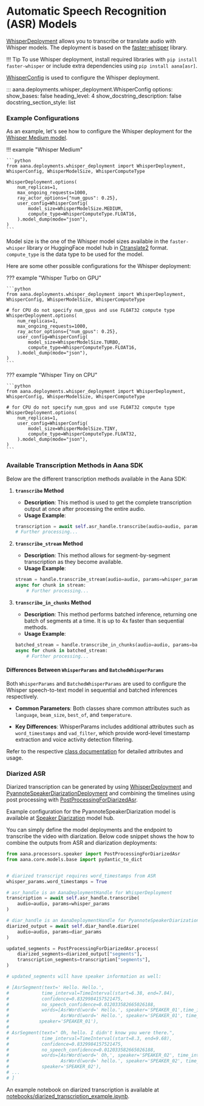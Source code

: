 # Automatic Speech Recognition (ASR) Models

[WhisperDeployment](./../../reference/deployments.md#aana.deployments.whisper_deployment.WhisperDeployment) allows you to transcribe or translate audio with Whisper models. The deployment is based on the [faster-whisper](https://github.com/SYSTRAN/faster-whisper) library.

!!! Tip
    To use Whisper deployment, install required libraries with `pip install faster-whisper` or include extra dependencies using `pip install aana[asr]`.

[WhisperConfig](./../../reference/deployments.md#aana.deployments.whisper_deployment.WhisperConfig) is used to configure the Whisper deployment.

::: aana.deployments.whisper_deployment.WhisperConfig
    options:
        show_bases: false
        heading_level: 4
        show_docstring_description: false
        docstring_section_style: list

### Example Configurations

As an example, let's see how to configure the Whisper deployment for the [Whisper Medium model](https://huggingface.co/Systran/faster-whisper-medium).


!!! example "Whisper Medium"
    
    ```python
    from aana.deployments.whisper_deployment import WhisperDeployment, WhisperConfig, WhisperModelSize, WhisperComputeType

    WhisperDeployment.options(
        num_replicas=1,
        max_ongoing_requests=1000,
        ray_actor_options={"num_gpus": 0.25},
        user_config=WhisperConfig(
            model_size=WhisperModelSize.MEDIUM,
            compute_type=WhisperComputeType.FLOAT16,
        ).model_dump(mode="json"),
    )
    ```

Model size is the one of the Whisper model sizes available in the `faster-whisper` library or HuggingFace model hub in [Ctranslate2](https://github.com/OpenNMT/CTranslate2) format.
`compute_type` is the data type to be used for the model.

Here are some other possible configurations for the Whisper deployment:


??? example "Whisper Turbo on GPU"
    
    ```python
    from aana.deployments.whisper_deployment import WhisperDeployment, WhisperConfig, WhisperModelSize, WhisperComputeType

    # for CPU do not specify num_gpus and use FLOAT32 compute type
    WhisperDeployment.options(
        num_replicas=1,
        max_ongoing_requests=1000,
        ray_actor_options={"num_gpus": 0.25},
        user_config=WhisperConfig(
            model_size=WhisperModelSize.TURBO,
            compute_type=WhisperComputeType.FLOAT16,
        ).model_dump(mode="json"),
    )
    ```

??? example "Whisper Tiny on CPU"
    
    ```python
    from aana.deployments.whisper_deployment import WhisperDeployment, WhisperConfig, WhisperModelSize, WhisperComputeType

    # for CPU do not specify num_gpus and use FLOAT32 compute type
    WhisperDeployment.options(
        num_replicas=1,
        user_config=WhisperConfig(
            model_size=WhisperModelSize.TINY,
            compute_type=WhisperComputeType.FLOAT32,
        ).model_dump(mode="json"),
    )
    ```

### Available Transcription Methods in Aana SDK

Below are the different transcription methods available in the Aana SDK:

1. **`transcribe` Method**
     - **Description**: This method is used to get the complete transcription output at once after processing the entire audio.
     - **Usage Example**:
     ```python
     transcription = await self.asr_handle.transcribe(audio=audio, params=whisper_params)
     # Further processing...
     ```

2. **`transcribe_stream` Method**
    - **Description**: This method allows for segment-by-segment transcription as they become available.
    - **Usage Example**:
     ```python
     stream = handle.transcribe_stream(audio=audio, params=whisper_params)
     async for chunk in stream:
         # Further processing...
     ```

3. **`transcribe_in_chunks` Method**
    - **Description**: This method performs batched inference, returning one batch of segments at a time. It is up to 4x faster than sequential methods.
    - **Usage Example**:
     ```python
     batched_stream = handle.transcribe_in_chunks(audio=audio, params=batched_whisper_params)
     async for chunk in batched_stream:
         # Further processing...
     ```

#### Differences Between `WhisperParams` and `BatchedWhisperParams`

Both `WhisperParams` and `BatchedWhisperParams` are used to configure the Whisper speech-to-text model in sequential and batched inferences respectively.

- **Common Parameters**:
  Both classes share common attributes such as `language`, `beam_size`, `best_of`, and `temperature`.

- **Key Differences**:
  WhisperParams includes additional attributes such as `word_timestamps` and `vad_filter`, which provide word-level timestamp extraction and voice activity detection filtering.

Refer to the respective [class documentation](../../reference/models/whisper.md) for detailed attributes and usage.

### Diarized ASR

Diarized transcription can be generated by using [WhisperDeployment](./../../reference/deployments.md#aana.deployments.whisper_deployment.WhisperDeployment) and [PyannoteSpeakerDiarizationDeployment](./../../reference/deployments.md#aana.deployments.pyannote_speaker_diarization_deployment.PyannoteSpeakerDiarizationDeployment) and combining the timelines using post processing with [PostProcessingForDiarizedAsr](./../../reference/processors.md#aana.processors.speaker.PostProcessingForDiarizedAsr).

Example configuration for the PyannoteSpeakerDiarization model is available at [Speaker Diarization](./speaker_recognition.md/#speaker-diarization-sd-models) model hub.

You can simply define the model deployments and the endpoint to transcribe the video with diarization. Below code snippet shows the how to combine the outputs from ASR and diarization deployments:


```python
from aana.processors.speaker import PostProcessingForDiarizedAsr
from aana.core.models.base import pydantic_to_dict


# diarized transcript requires word_timestamps from ASR
whisper_params.word_timestamps = True

# asr_handle is an AanaDeploymentHandle for WhisperDeployment
transcription = await self.asr_handle.transcribe(
    audio=audio, params=whisper_params
)

# diar_handle is an AanaDeploymentHandle for PyannoteSpeakerDiarizationDeployment
diarized_output = await self.diar_handle.diarize(
    audio=audio, params=diar_params
)

updated_segments = PostProcessingForDiarizedAsr.process(
    diarized_segments=diarized_output["segments"],
    transcription_segments=transcription["segments"],
)

# updated_segments will have speaker information as well:

# [AsrSegment(text=' Hello. Hello.', 
#            time_interval=TimeInterval(start=6.38, end=7.84), 
#            confidence=0.8329984157521475, 
#            no_speech_confidence=0.012033582665026188, 
#            words=[AsrWord(word=' Hello.', speaker='SPEAKER_01',time_interval=TimeInterval(start=6.38, end=7.0), alignment_confidence=0.6853185296058655), 
#                   AsrWord(word=' Hello.', speaker='SPEAKER_01', time_interval=TimeInterval(start=7.5, end=7.84), alignment_confidence=0.7124693989753723)], 
#           speaker='SPEAKER_01'), 
#
# AsrSegment(text=" Oh, hello. I didn't know you were there.", 
#            time_interval=TimeInterval(start=8.3, end=9.68), 
#            confidence=0.8329984157521475, 
#            no_speech_confidence=0.012033582665026188, 
#            words=[AsrWord(word=' Oh,', speaker='SPEAKER_02', time_interval=TimeInterval(start=8.3, end=8.48), alignment_confidence=0.8500092029571533), 
#                   AsrWord(word=' hello.', speaker='SPEAKER_02', time_interval=TimeInterval(start=8.5, end=8.76), alignment_confidence=0.9408962726593018), ...], 
#            speaker='SPEAKER_02'), 
# ...
# ]

```
An example notebook on diarized transcription is available at [notebooks/diarized_transcription_example.ipynb](https://github.com/mobiusml/aana_sdk/tree/main/notebooks/diarized_transcription_example.ipynb).


